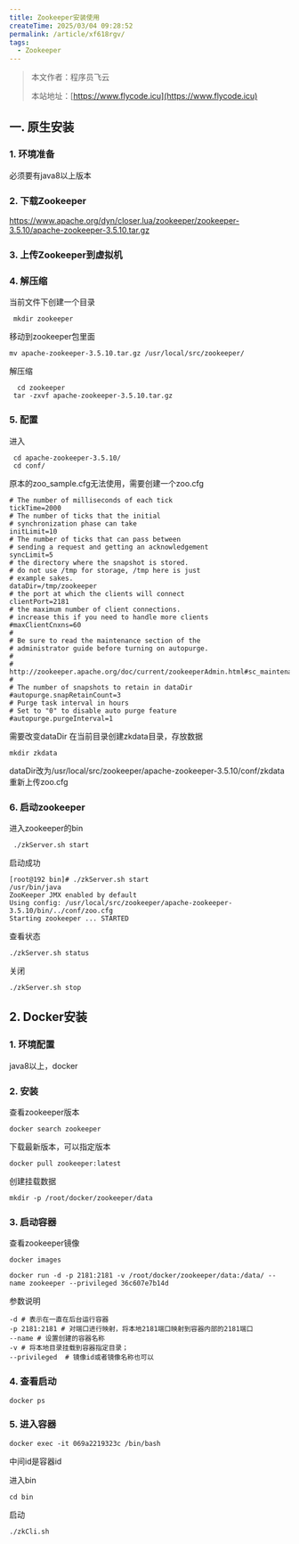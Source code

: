```yaml
---
title: Zookeeper安装使用
createTime: 2025/03/04 09:28:52
permalink: /article/xf618rgv/
tags:
  - Zookeeper
---
```

> 本文作者：程序员飞云
>
> 本站地址：[https://www.flycode.icu](https://www.flycode.icu)

## 一. 原生安装
### 1. 环境准备
必须要有java8以上版本

### 2. 下载Zookeeper
https://www.apache.org/dyn/closer.lua/zookeeper/zookeeper-3.5.10/apache-zookeeper-3.5.10.tar.gz

### 3. 上传Zookeeper到虚拟机

### 4. 解压缩
当前文件下创建一个目录
```shell
 mkdir zookeeper
```
移动到zookeeper包里面
```shell
mv apache-zookeeper-3.5.10.tar.gz /usr/local/src/zookeeper/
```
解压缩
```shell
  cd zookeeper
 tar -zxvf apache-zookeeper-3.5.10.tar.gz 
```

### 5. 配置
进入
```shell
 cd apache-zookeeper-3.5.10/
 cd conf/
```
原本的zoo_sample.cfg无法使用，需要创建一个zoo.cfg
```shell
# The number of milliseconds of each tick
tickTime=2000
# The number of ticks that the initial 
# synchronization phase can take
initLimit=10
# The number of ticks that can pass between 
# sending a request and getting an acknowledgement
syncLimit=5
# the directory where the snapshot is stored.
# do not use /tmp for storage, /tmp here is just 
# example sakes.
dataDir=/tmp/zookeeper
# the port at which the clients will connect
clientPort=2181
# the maximum number of client connections.
# increase this if you need to handle more clients
#maxClientCnxns=60
#
# Be sure to read the maintenance section of the 
# administrator guide before turning on autopurge.
#
# http://zookeeper.apache.org/doc/current/zookeeperAdmin.html#sc_maintenance
#
# The number of snapshots to retain in dataDir
#autopurge.snapRetainCount=3
# Purge task interval in hours
# Set to "0" to disable auto purge feature
#autopurge.purgeInterval=1
```

需要改变dataDir
在当前目录创建zkdata目录，存放数据
```shell
mkdir zkdata
```
dataDir改为/usr/local/src/zookeeper/apache-zookeeper-3.5.10/conf/zkdata
重新上传zoo.cfg

### 6. 启动zookeeper
进入zookeeper的bin
```shell
 ./zkServer.sh start
```
启动成功
```shell
[root@192 bin]# ./zkServer.sh start
/usr/bin/java
ZooKeeper JMX enabled by default
Using config: /usr/local/src/zookeeper/apache-zookeeper-3.5.10/bin/../conf/zoo.cfg
Starting zookeeper ... STARTED
```
查看状态
```shell
./zkServer.sh status
```
关闭
```shell
./zkServer.sh stop
```

## 2. Docker安装
### 1. 环境配置
java8以上，docker

### 2. 安装
查看zookeeper版本
```shell
docker search zookeeper
```
下载最新版本，可以指定版本
```shell
docker pull zookeeper:latest
```
创建挂载数据
```shell
mkdir -p /root/docker/zookeeper/data
```

### 3. 启动容器
查看zookeeper镜像
```shell
docker images
```
```shell
docker run -d -p 2181:2181 -v /root/docker/zookeeper/data:/data/ --name zookeeper --privileged 36c607e7b14d
```
参数说明
```shell
-d # 表示在一直在后台运行容器
-p 2181:2181 # 对端口进行映射，将本地2181端口映射到容器内部的2181端口
--name # 设置创建的容器名称
-v # 将本地目录挂载到容器指定目录；
--privileged  # 镜像id或者镜像名称也可以 
```
### 4. 查看启动
```shell
docker ps
```
### 5. 进入容器
```shell
docker exec -it 069a2219323c /bin/bash
```
中间id是容器id

进入bin
```shell
cd bin

```

启动
```shell
./zkCli.sh
```

